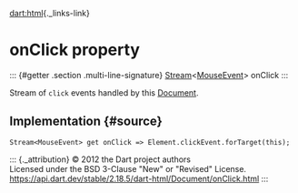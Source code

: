 [dart:html](../../dart-html/dart-html-library){._links-link}

onClick property
================

::: {#getter .section .multi-line-signature}
[Stream](../../dart-async/stream-class)\<[MouseEvent](../mouseevent-class)\>
onClick
:::

Stream of `click` events handled by this [Document](../document-class).

Implementation {#source}
--------------

``` {.language-dart data-language="dart"}
Stream<MouseEvent> get onClick => Element.clickEvent.forTarget(this);
```

::: {._attribution}
© 2012 the Dart project authors\
Licensed under the BSD 3-Clause \"New\" or \"Revised\" License.\
<https://api.dart.dev/stable/2.18.5/dart-html/Document/onClick.html>
:::
